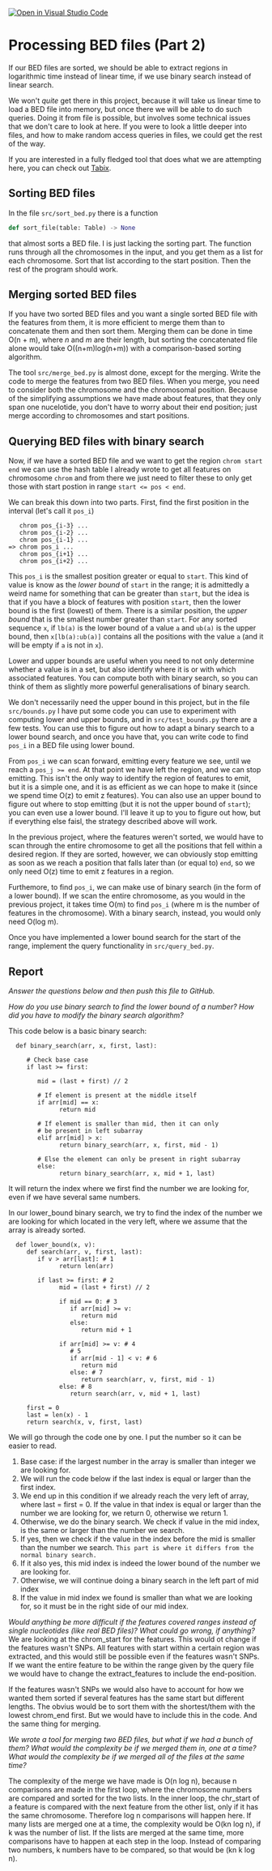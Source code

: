 [![Open in Visual Studio Code](https://classroom.github.com/assets/open-in-vscode-c66648af7eb3fe8bc4f294546bfd86ef473780cde1dea487d3c4ff354943c9ae.svg)](https://classroom.github.com/online_ide?assignment_repo_id=9078496&assignment_repo_type=AssignmentRepo)
# Processing BED files (Part 2)

If our BED files are sorted, we should be able to extract regions in logarithmic time instead of linear time, if we use binary search instead of linear search.

We won't *quite* get there in this project, because it will take us linear time to load a BED file into memory, but once there we will be able to do such queries. Doing it from file is possible, but involves some technical issues that we don't care to look at here. If you were to look a little deeper into files, and how to make random access queries in files, we could get the rest of the way.

If you are interested in a fully fledged tool that does what we are attempting here, you can check out [Tabix](https://www.ncbi.nlm.nih.gov/pmc/articles/PMC3042176/).

## Sorting BED files

In the file `src/sort_bed.py` there is a function

```python
def sort_file(table: Table) -> None
```

that almost sorts a BED file. I is just lacking the sorting part. The function runs through all the chromosomes in the input, and you get them as a list for each chromosome. Sort that list according to the start position. Then the rest of the program should work.

## Merging sorted BED files

If you have two sorted BED files and you want a single sorted BED file with the features from them, it is more efficient to merge them than to concatenate them and then sort them. Merging them can be done in time O(n + m), where *n* and *m* are their length, but sorting the concatenated file alone would take O((n+m)log(n+m)) with a comparison-based sorting algorithm.

The tool `src/merge_bed.py` is almost done, except for the merging. Write the code to merge the features from two BED files. When you merge, you need to consider both the chromosome and the chromosomal position. Because of the simplifying assumptions we have made about features, that they only span one nucelotide, you don't have to worry about their end position; just merge according to chromosomes and start positions.


## Querying BED files with binary search

Now, if we have a sorted BED file and we want to get the region `chrom start end` we can use the hash table I already wrote to get all features on chromosome `chrom` and from there we just need to filter these to only get those with start postion in range `start <= pos < end`.

We can break this down into two parts. First, find the first position in the interval (let's call it `pos_i`)

```
   chrom pos_{i-3} ...
   chrom pos_{i-2} ...
   chrom pos_{i-1} ...
=> chrom pos_i ...
   chrom pos_{i+1} ...
   chrom pos_{i+2} ...
```

This `pos_i` is the smallest position greater or equal to `start`. This kind of value is know as the *lower bound* of `start` in the range; it is admittedly a weird name for something that can be greater than `start`, but the idea is that if you have a block of features with position `start`, then the lower bound is the first (lowest) of them. There is a similar position, the *upper bound* that is the smallest number greater than `start`. For any sorted sequence `x`, if `lb(a)` is the lower bound of a value `a` and `ub(a)` is the upper bound, then `x[lb(a):ub(a)]` contains all the positions with the value `a` (and it will be empty if `a` is not in `x`).

Lower and upper bounds are useful when you need to not only determine whether a value is in a set, but also identify where it is or with which associated features. You can compute both with binary search, so you can think of them as slightly more powerful generalisations of binary search.

We don't necessarily need the upper bound in this project, but in the file `src/bounds.py` I have put some code you can use to experiment with computing lower and upper bounds, and in `src/test_bounds.py` there are a few tests. You can use this to figure out how to adapt a binary search to a lower bound search, and once you have that, you can write code to find `pos_i` in a BED file using lower bound.

From `pos_i` we can scan forward, emitting every feature we see, until we reach a `pos_j >= end`. At that point we have left the region, and we can stop emitting. This isn't the only way to identify the region of features to emit, but it is a simple one, and it is as efficient as we can hope to make it (since we spend time O(z) to emit z features). You can also use an upper bound to figure out where to stop emitting (but it is not the upper bound of `start`); you can even use a lower bound. I'll leave it up to you to figure out how, but if everything else faisl, the strategy described above will work.

In the previous project, where the features weren't sorted, we would have to scan through the entire chromosome to get all the positions that fell within a desired region. If they are sorted, however, we can obviously stop emitting as soon as we reach a position that falls later than (or equal to) `end`, so we only need O(z) time to emit z features in a region.

Furthemore, to find `pos_i`, we can make use of binary search (in the form of a lower bound). If we scan the entire chromosome, as you would in the previous project, it takes time O(m) to find `pos_i` (where m is the number of features in the chromosome). With a binary search, instead, you would only need O(log m).

Once you have implemented a lower bound search for the start of the range, implement the query functionality in `src/query_bed.py`.


## Report

*Answer the questions below and then push this file to GitHub.*

*How do you use binary search to find the lower bound of a number? How did you have to modify the binary search algorithm?*

This code below is a basic binary search:

      def binary_search(arr, x, first, last):
      
         # Check base case
         if last >= first:
      
            mid = (last + first) // 2
      
            # If element is present at the middle itself
            if arr[mid] == x:
                  return mid
      
            # If element is smaller than mid, then it can only
            # be present in left subarray
            elif arr[mid] > x:
                  return binary_search(arr, x, first, mid - 1)
      
            # Else the element can only be present in right subarray
            else:
                  return binary_search(arr, x, mid + 1, last)
It will return the index where we first find the number we are looking for, even if we have several same numbers.

In our lower_bound binary search, we try to find the index of the number we are looking for which located in the very left, where we assume that the array is already sorted.

      def lower_bound(x, v):
         def search(arr, v, first, last):
            if v > arr[last]: # 1
                  return len(arr)

            if last >= first: # 2
                  mid = (last + first) // 2
                  
                  if mid == 0: # 3
                     if arr[mid] >= v:
                        return mid
                     else:
                        return mid + 1      

                  if arr[mid] >= v: # 4
                     # 5
                     if arr[mid - 1] < v: # 6
                        return mid
                     else: # 7
                        return search(arr, v, first, mid - 1) 
                  else: # 8
                     return search(arr, v, mid + 1, last)

         first = 0
         last = len(x) - 1
         return search(x, v, first, last)

We will go through the code one by one. I put the number so it can be easier to read.

1. Base case: if the largest number in the array is smaller than integer we are looking for.
2. We will run the code below if the last index is equal or larger than the first index. 
3. We end up in this condition if we already reach the very left of array, where last = first = 0. If the value in that index is equal or larger than the number we are looking for, we return 0, otherwise we return 1.
4. Otherwise, we do the binary search. We check if value in the mid index, is the same or larger than the number we search.
5. If yes, then we check if the value in the index before the mid is smaller than the number we search. `This part is where it differs from the normal binary search.`
6. If it also yes, this mid index is indeed the lower bound of the number we are looking for.
7. Otherwise, we will continue doing a binary search in the  left part of mid index
8. If the value in mid index we found is smaller than what we are looking for, so it must be in the right side of our mid index.

*Would anything be more difficult if the features covered ranges instead of single nucleotides (like real BED files)? What could go wrong, if anything?*
We are looking at the chrom_start for the features. This would ot change if the features wasn't SNPs. 
All features with start within a certain region was extracted, and this would still be possible even if the features wasn't SNPs. 
If we want the entire feature to be within the range given by the query file we would have to change the extract_features to include the end-position. 

If the features wasn't SNPs we would also have to account for how we wanted them sorted if several features has the same start but different lengths. 
The obvius would be to sort them with the shortest/them with the lowest chrom_end first. But we would have to include this in the code. 
And the same thing for merging. 

*We wrote a tool for merging two BED files, but what if we had a bunch of them? What would the complexity be if we merged them in, one at a time? What would the complexity be if we merged all of the files at the same time?*

 The complexity of the merge we have made is O(n log n), because n comparisons are made in the first loop, where the chromosome numbers are compared and sorted for the two lists. In the inner loop, the chr_start of a feature is compared with the next feature from the other list, only if it has the same chromosome. Therefore log n comparisons will happen here.
 If many lists are merged one at a time, the complexity would be O(kn log n), if k was the number of list. 
 If the lists are merged at the same time, more comparisons have to happen at each step in the loop. Instead of comparing two numbers, k numbers have to be compared, so that would be (kn k log n).
